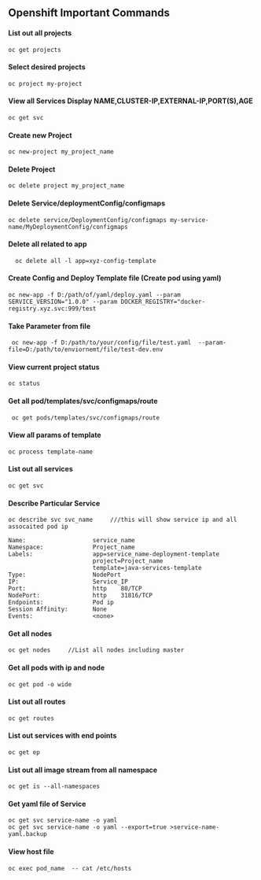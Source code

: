 ## Openshift Important Commands

#### List out all projects
```oc get projects```

#### Select desired projects
```oc project my-project```

#### View all Services Display NAME,CLUSTER-IP,EXTERNAL-IP,PORT(S),AGE
```oc get svc```

#### Create new Project
```oc new-project my_project_name```

#### Delete  Project
```oc delete project my_project_name```

#### Delete Service/deploymentConfig/configmaps
```oc delete service/DeploymentConfig/configmaps my-service-name/MyDeploymentConfig/configmaps```

#### Delete all related to app
```oc delete all -l app=xyz-deployment-template
  oc delete all -l app=xyz-config-template
```


#### Create Config and Deploy Template file (Create pod using yaml)
```oc new-app -f D:/path/of/yaml/deploy.yaml --param SERVICE_VERSION="1.0.0" --param DOCKER_REGISTRY="docker-registry.xyz.svc:999/test```

#### Take Parameter from file
``` oc new-app -f D:/path/to/your/config/file/test.yaml  --param-file=D:/path/to/enviornemt/file/test-dev.env```

#### View current project status
``` oc status ```

#### Get all pod/templates/svc/configmaps/route
``` oc get pods/templates/svc/configmaps/route```

#### View all params of template
``` oc process template-name ```

#### List out all services
```
oc get svc
```

#### Describe Particular Service
```
oc describe svc svc_name     ///this will show service ip and all assocaited pod ip

Name:                   service_name
Namespace:              Project_name
Labels:                 app=service_name-deployment-template
                        project=Project_name
                        template=java-services-template
Type:                   NodePort
IP:                     Service_IP
Port:                   http    80/TCP
NodePort:               http    31816/TCP
Endpoints:              Pod ip
Session Affinity:       None
Events:                 <none>

```

#### Get all nodes 
```
oc get nodes     //List all nodes including master 
```
#### Get all pods with ip and node
```
oc get pod -o wide
```

#### List out all routes
```
oc get routes
```

#### List out services with end points
```
oc get ep
```

#### List out all image stream from all namespace
```
oc get is --all-namespaces
```

#### Get yaml file of Service
```
oc get svc service-name -o yaml
oc get svc service-name -o yaml --export=true >service-name-yaml.backup
```
#### View host file
`oc exec pod_name  -- cat /etc/hosts`
